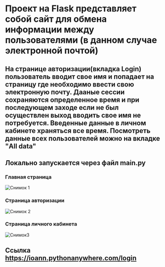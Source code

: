 # Проект на Flask представляет собой сайт для обмена информации между пользователями (в данном случае электронной почтой)
## На странице авторизации(вкладка Login) пользователь вводит свое имя и попадает на страницу где необходимо ввести свою электронную почту. Дааные сессии сохраняются определенное время и при последующем заходе если не был осуществлен выход вводить свое имя не потребуется. Введенные данные в личном кабинете храняться все время. Посмотреть данные всех пользователей можно на вкладке "All data"
## Локально запускается через файл main.py
### Главная страница
![Снимок 1](https://github.com/IoannBL/Flask-Example/assets/98663779/3fc0ee33-f88c-42da-abbb-0deb39460555)
### Страница авторизации 
![Снимок 2](https://github.com/IoannBL/Flask-Example/assets/98663779/addb70dd-fc37-4426-9589-3d275191bc1e)
### Страница личного кабинета
![Снимок3](https://github.com/IoannBL/Flask-Example/assets/98663779/1c137b92-f584-444c-ada6-099d6382e6f0)

## Ссылка https://ioann.pythonanywhere.com/login




